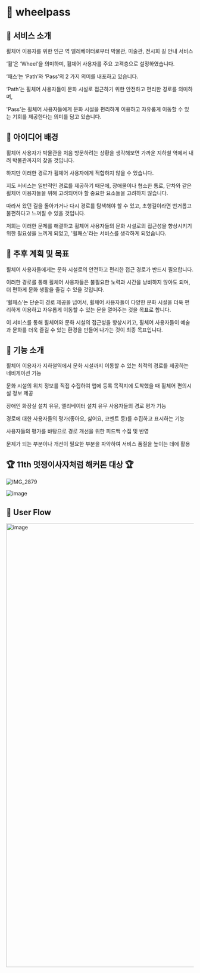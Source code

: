 # 🎡 wheelpass

## 📌 서비스 소개
휠체어 이용자를 위한 인근 역 엘레베이터로부터 박물관, 미술관, 전시회 길 안내 서비스

‘휠’은 ‘Wheel’을 의미하며, 휠체어 사용자를 주요 고객층으로 설정하였습니다.

‘패스’는 ‘Path’와 ‘Pass’의 2 가지 의미를 내포하고 있습니다.

‘Path’는 휠체어 사용자들이 문화 시설로 접근하기 위한 안전하고 편리한 경로를 의미하며,

'Pass'는 휠체어 사용자들에게 문화 시설을 편리하게 이용하고 자유롭게 이동할 수 있는 기회를 제공한다는 의미를 담고 있습니다.

## 📌 아이디어 배경

휠체어 사용자가 박물관을 처음 방문하려는 상황을 생각해보면 가까운 지하철 역에서 내려 박물관까지의 찾을 것입니다.

하지만 이러한 경로가 휠체어 사용자에게 적합하지 않을 수 있습니다.

지도 서비스는 일반적인 경로를 제공하기 때문에, 장애물이나 협소한 통로, 단차와 같은 휠체어 이용자들을 위해 고려되어야 할 중요한 요소들을 고려하지 않습니다.

따라서 왔던 길을 돌아가거나 다시 경로를 탐색해야 할 수 있고, 초행길이라면 번거롭고 불편하다고 느껴질 수 있을 것입니다.

저희는 이러한 문제를 해결하고 휠체어 사용자들의 문화 시설로의 접근성을 향상시키기 위한 필요성을 느끼게 되었고, '휠패스'라는 서비스를 생각하게 되었습니다.

## 📌 추후 계획 및 목표
휠체어 사용자들에게는 문화 시설로의 안전하고 편리한 접근 경로가 반드시 필요합니다.

이러한 경로를 통해 휠체어 사용자들은 불필요한 노력과 시간을 낭비하지 않아도 되며, 더 편하게 문화 생활을 즐길 수 있을 것입니다.

‘휠패스’는 단순히 경로 제공을 넘어서, 휠체어 사용자들이 다양한 문화 시설을 더욱 편리하게 이용하고 자유롭게 이동할 수 있는 문을 열어주는 것을 목표로 합니다.

이 서비스를 통해 휠체어와 문화 시설의 접근성을 향상시키고, 휠체어 사용자들이 예술과 문화를 더욱 즐길 수 있는 환경을 만들어 나가는 것이 최종 목표입니다.

## 📌 기능 소개
휠체어 이용자가 지하철역에서 문화 시설까지 이동할 수 있는 최적의 경로를 제공하는 네비게이션 기능

문화 시설의 위치 정보를 직접 수집하여 앱에 등록
목적지에 도착했을 때 휠체어 편의시설 정보 제공

장애인 화장실 설치 유뮤, 엘리베이터 설치 유무
사용자들의 경로 평가 기능

경로에 대한 사용자들의 평가(좋아요, 싫어요, 코멘트 등)를 수집하고 표시하는 기능

사용자들의 평가를 바탕으로 경로 개선을 위한 피드백 수집 및 반영

문제가 되는 부분이나 개선이 필요한 부분을 파악하여 서비스 품질을 높이는 데에 활용



## 🏆 11th 멋쟁이사자처럼 해커톤 대상 🏆 
![IMG_2879](https://github.com/BFGGyu/BF-frontend/assets/63959171/b82b5c74-0a99-4508-bddf-3861b67bf0c3)


![image](https://github.com/BFGGyu/BF-frontend/assets/63959171/07b1c14a-bd4c-4ab2-a23e-0be3222bf599)

## 💭 User Flow
<img width="1191" alt="image" src="https://github.com/BFGGyu/BF-frontend/assets/63959171/9e17ffd3-6432-4570-91f6-18ed4cb6a159">
